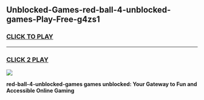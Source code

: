 
## Unblocked-Games-red-ball-4-unblocked-games-Play-Free-g4zs1
<h3>
<a href="https://premium76.site?title=red-ball-4-unblocked-games&ref=23A">CLICK TO PLAY</a></h3>
<hr>

<h3>
<a href="https://premium76.site?title=red-ball-4-unblocked-games&ref=23A">CLICK 2 PLAY</a>
  
</h3>

<a href="https://premium76.site?title=red-ball-4-unblocked-games&ref=23A"><img src="https://clearcache.store/games.png"></a>


**red-ball-4-unblocked-games games unblocked: Your Gateway to Fun and Accessible Online Gaming**
